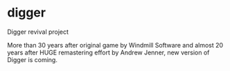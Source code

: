 # digger
Digger revival project

More than 30 years after original game by Windmill Software and almost 20 years after HUGE remastering effort by Andrew Jenner,
new version of Digger is coming.
